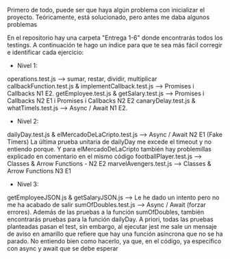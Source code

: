 Primero de todo, puede ser que haya algún problema con inicializar el proyecto. Teóricamente, está solucionado, pero antes me daba algunos problemas

En el repositorio hay una carpeta "Entrega 1-6" donde encontrarás todos los testings. A continuación te hago un índice para que te sea más fácil corregir e identificar cada ejercicio:


- Nivel 1:

operations.test.js --> sumar, restar, dividir, multiplicar
callbackFunction.test.js & implementCallback.test.js --> Promises i Callbacks N1 E2.
getEmployee.test.js & getSalary.test.js --> Promises i Callbacks N2 E1 i Promises i Callbacks N2 E2
canaryDelay.test.js & whatTimeIs.test.js --> Async / Await N1 E2.



- Nivel 2:

dailyDay.test.js & elMercadoDeLaCripto.test.js --> Async / Await N2 E1 (Fake Timers) La última prueba unitaria de dailyDay me excede el timeout y no entiendo porque. Y para elMercadoDeLaCripto también hay problemillas explicado en comentario en el mismo código
footballPlayer.test.js --> Classes & Arrow Functions - N2 E2
marvelAvengers.test.js --> Classes & Arrow Functions N3 E1


- Nivel 3:

getEmployeeJSON.js & getSalaryJSON.js --> Le he dado un intento pero no me ha acabado de salir
sumOfDoubles.test.js --> Async / Await (forzar errores). Además de las pruebas a la función sumOfDoubles, también encontrarás pruebas para la función dailyDay. A priori, todas las pruebas planteadas pasan el test, sin embargo, al ejecutar jest me sale un mensaje de aviso en amarillo que refiere que hay una función asíncrona que no se ha parado. No entiendo bien como hacerlo, ya que, en el código, ya específico con async y await que se debe esperar
